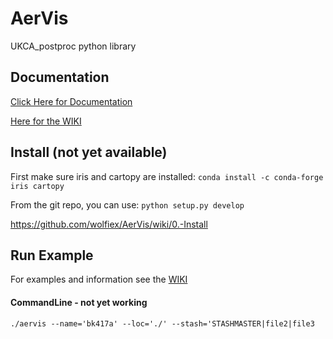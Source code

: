 # AerVis
UKCA_postproc python library

## Documentation
<a href='https://wolfiex.github.io/AerVis/Documentation/AerVis/'> Click Here for Documentation</a>

<a href='https://github.com/wolfiex/AerVis/wiki'> Here for the WIKI</a>


## Install (not yet available)
First make sure iris and cartopy are installed:
`conda install -c conda-forge iris cartopy`

From the git repo, you can use:
`python setup.py develop`



https://github.com/wolfiex/AerVis/wiki/0.-Install

## Run Example
For  examples and information see the <a href='https://github.com/wolfiex/AerVis/wiki'>WIKI</a>


#### CommandLine - not yet working
``` ./aervis --name='bk417a' --loc='./' --stash='STASHMASTER|file2|file3 ```

